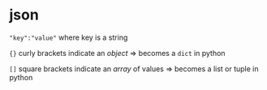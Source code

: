 # json

`"key":"value"` where key is a string

`{}` curly brackets indicate an *object*
=> becomes a `dict` in python

`[]` square brackets indicate an *array* of values 
=> becomes a list or tuple in python


